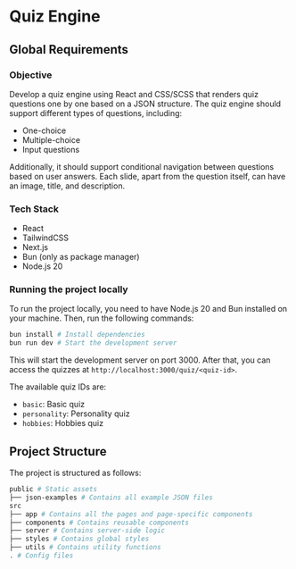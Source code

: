 # Quiz Engine

## Global Requirements

### Objective

Develop a quiz engine using React and CSS/SCSS that renders quiz questions one by one based on a JSON structure. The quiz engine should support different types of questions, including:

- One-choice
- Multiple-choice
- Input questions

Additionally, it should support conditional navigation between questions based on user answers. Each slide, apart from the question itself, can have an image, title, and description.

### Tech Stack

- React
- TailwindCSS
- Next.js
- Bun (only as package manager)
- Node.js 20

### Running the project locally

To run the project locally, you need to have Node.js 20 and Bun installed on your machine. Then, run the following commands:

```bash
bun install # Install dependencies
bun run dev # Start the development server
```

This will start the development server on port 3000.
After that, you can access the quizzes at `http://localhost:3000/quiz/<quiz-id>`.

The available quiz IDs are:

- `basic`: Basic quiz
- `personality`: Personality quiz
- `hobbies`: Hobbies quiz

## Project Structure

The project is structured as follows:

```bash
public # Static assets
├── json-examples # Contains all example JSON files
src
├── app # Contains all the pages and page-specific components
├── components # Contains reusable components
├── server # Contains server-side logic
├── styles # Contains global styles
├── utils # Contains utility functions
. # Config files
```
